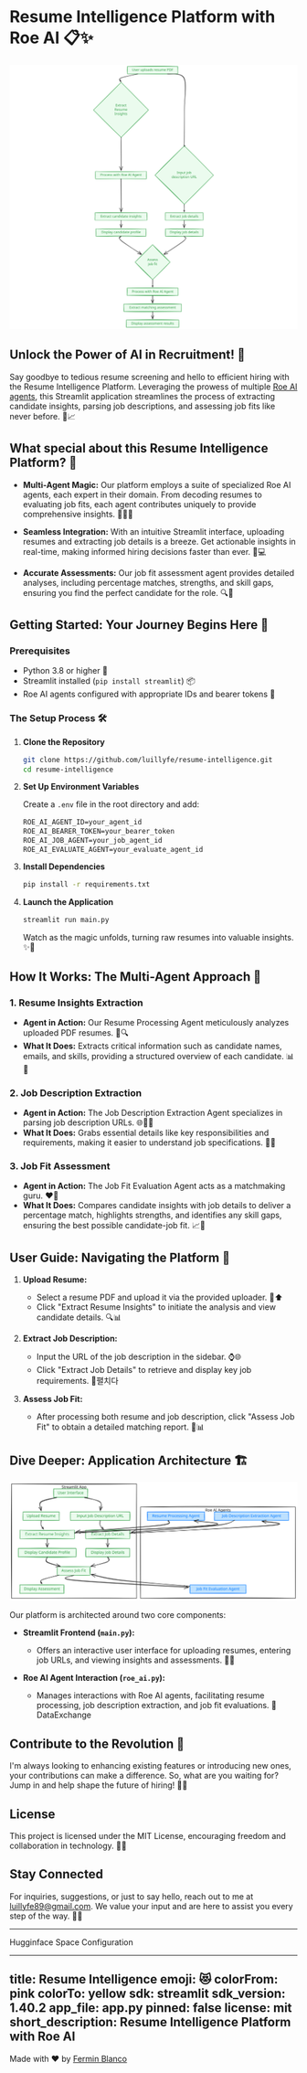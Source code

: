 # Resume Intelligence Platform with Roe AI 📋✨

![Resume Intelligence Workflow](workflow.svg)

## Unlock the Power of AI in Recruitment! 🚀

Say goodbye to tedious resume screening and hello to efficient hiring with the Resume Intelligence Platform. Leveraging the prowess of multiple [Roe AI agents](https://docs.roe-ai.com/agents/introduction), this Streamlit application streamlines the process of extracting candidate insights, parsing job descriptions, and assessing job fits like never before. 🤖📈

## What special about this Resume Intelligence Platform? 💼

- **Multi-Agent Magic:** Our platform employs a suite of specialized Roe AI agents, each expert in their domain. From decoding resumes to evaluating job fits, each agent contributes uniquely to provide comprehensive insights. 🧙‍♂️💡

- **Seamless Integration:** With an intuitive Streamlit interface, uploading resumes and extracting job details is a breeze. Get actionable insights in real-time, making informed hiring decisions faster than ever. 🌟💻

- **Accurate Assessments:** Our job fit assessment agent provides detailed analyses, including percentage matches, strengths, and skill gaps, ensuring you find the perfect candidate for the role. 🔍💯

## Getting Started: Your Journey Begins Here 🏁

### Prerequisites

- Python 3.8 or higher 🐍
- Streamlit installed (`pip install streamlit`) 📦
- Roe AI agents configured with appropriate IDs and bearer tokens 🔑

### The Setup Process 🛠️

1. **Clone the Repository**

    ```bash
    git clone https://github.com/luillyfe/resume-intelligence.git
    cd resume-intelligence
    ```

2. **Set Up Environment Variables**

    Create a `.env` file in the root directory and add:

    ```
    ROE_AI_AGENT_ID=your_agent_id
    ROE_AI_BEARER_TOKEN=your_bearer_token
    ROE_AI_JOB_AGENT=your_job_agent_id
    ROE_AI_EVALUATE_AGENT=your_evaluate_agent_id
    ```

3. **Install Dependencies**

    ```bash
    pip install -r requirements.txt
    ```

4. **Launch the Application**

    ```bash
    streamlit run main.py
    ```

    Watch as the magic unfolds, turning raw resumes into valuable insights. ✨👀

## How It Works: The Multi-Agent Approach 🔄

### 1. Resume Insights Extraction

- **Agent in Action:** Our Resume Processing Agent meticulously analyzes uploaded PDF resumes. 📄🔍
- **What It Does:** Extracts critical information such as candidate names, emails, and skills, providing a structured overview of each candidate. 📊📝

### 2. Job Description Extraction

- **Agent in Action:** The Job Description Extraction Agent specializes in parsing job description URLs. 🌐🕵️‍♀️
- **What It Does:** Grabs essential details like key responsibilities and requirements, making it easier to understand job specifications. 📝💡

### 3. Job Fit Assessment

- **Agent in Action:** The Job Fit Evaluation Agent acts as a matchmaking guru. ❤️🔗
- **What It Does:** Compares candidate insights with job details to deliver a percentage match, highlights strengths, and identifies any skill gaps, ensuring the best possible candidate-job fit. 📈💪

## User Guide: Navigating the Platform 🧭

1. **Upload Resume:**
   - Select a resume PDF and upload it via the provided uploader. 📁⬆️
   - Click "Extract Resume Insights" to initiate the analysis and view candidate details. 🔍📊

2. **Extract Job Description:**
   - Input the URL of the job description in the sidebar. ⌚🌐
   - Click "Extract Job Details" to retrieve and display key job requirements. 📝펼치다

3. **Assess Job Fit:**
   - After processing both resume and job description, click "Assess Job Fit" to obtain a detailed matching report. 🤝📊

## Dive Deeper: Application Architecture 🏗️

![Resume Intelligence Architecture](architecture.svg)

Our platform is architected around two core components:

- **Streamlit Frontend (`main.py`):**
  - Offers an interactive user interface for uploading resumes, entering job URLs, and viewing insights and assessments. 🎨🌐

- **Roe AI Agent Interaction (`roe_ai.py`):**
  - Manages interactions with Roe AI agents, facilitating resume processing, job description extraction, and job fit evaluations. 🤖DataExchange

## Contribute to the Revolution 🤝

I'm always looking to enhancing existing features or introducing new ones, your contributions can make a difference. So, what are you waiting for? Jump in and help shape the future of hiring! 🚀👥

## License

This project is licensed under the MIT License, encouraging freedom and collaboration in technology. 📜🤝

## Stay Connected

For inquiries, suggestions, or just to say hello, reach out to me at [luillyfe89@gmail.com](mailto:your_email@example.com). We value your input and are here to assist you every step of the way. 📧😊

---

Hugginface Space Configuration

---
title: Resume Intelligence
emoji: 😻
colorFrom: pink
colorTo: yellow
sdk: streamlit
sdk_version: 1.40.2
app_file: app.py
pinned: false
license: mit
short_description: Resume Intelligence Platform with Roe AI
---

Made with ❤️ by [Fermin Blanco](https://luillyfe.medium.com/)